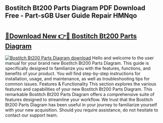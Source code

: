 ## Bostitch Bt200 Parts Diagram PDF Download Free - Part-sGB User Guide Repair HMNqo

# <h2><a href="http://dflq1g9.blite.top/?on=Bostitch+Bt200+Parts+Diagram">🔗Download New 👉🔴 Bostitch Bt200 Parts Diagram</a></h2>

[![Bostitch Bt200 Parts Diagram download](https://i.imgur.com/lujVjoI.png)](http://dflq1g9.blite.top/?on=Bostitch+Bt200+Parts+Diagram)
Hello and welcome to the user manual for your brand new Bostitch Bt200 Parts Diagram. This guide is specifically designed to familiarize you with the features, functions, and benefits of your product. You will find step-by-step instructions for installation, usage, and maintenance, as well as troubleshooting tips for common issues. Features & Functionality This section explores the various features and capabilities of your new Bostitch Bt200 Parts Diagram. This remarkable Bostitch Bt200 Parts Diagram offers a comprehensive suite of features designed to streamline your workflow. We trust that the Bostitch Bt200 Parts Diagram has been useful in your journey to familiarize yourself with your new acquisition. Should you require assistance, do not hesitate to contact our support team.
